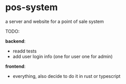 # pos-system
a server and website for a point of sale system

TODO:

**backend**:
* readd tests
* add user login info (one for user one for admin)

**frontend**:
* everything, also decide to do it in rust or typescript
